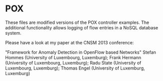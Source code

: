 POX
===

These files are modified versions of the POX controller examples. The additional functionality allows logging of flow entries in a NoSQL database system. 

Please have a look at my paper at the CNSM 2013 conference:

"Framework for Anomaly Detection in OpenFlow based Networks"
 Stefan Hommes (University of Luxembourg, Luxemburg); Frank Hermann (University of Luxembourg, Luxemburg); Radu State (University of Luxembourg, Luxemburg); Thomas Engel (University of Luxemburg, Luxemburg)
